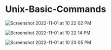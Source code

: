 # Unix-Basic-Commands
![Screenshot 2022-11-01 at 10 22 02 PM](https://user-images.githubusercontent.com/78723011/199563632-20b3c0fe-359e-448b-9c00-d5dc6f2242c4.png)

![Screenshot 2022-11-01 at 10 22 14 PM](https://user-images.githubusercontent.com/78723011/199563896-c7a81ec8-5361-41e5-b4ef-ba2c829332fe.png)

![Screenshot 2022-11-01 at 10 23 05 PM](https://user-images.githubusercontent.com/78723011/199564045-424e9e20-3b5c-4629-9029-0f3b8425afea.png)

